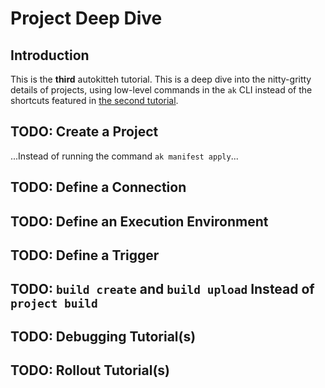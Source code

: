 # Project Deep Dive

## Introduction

This is the **third** autokitteh tutorial. This is a deep dive into the
nitty-gritty details of projects, using low-level commands in the `ak` CLI
instead of the shortcuts featured in [the second tutorial](./cli_walkthrough.md).

## TODO: Create a Project

...Instead of running the command `ak manifest apply`...

## TODO: Define a Connection

## TODO: Define an Execution Environment

## TODO: Define a Trigger

## TODO: `build create` and `build upload` Instead of `project build`

## TODO: Debugging Tutorial(s)

## TODO: Rollout Tutorial(s)

